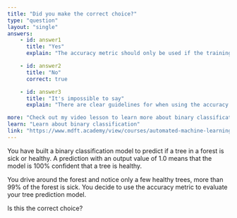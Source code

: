 ```yaml
---
title: "Did you make the correct choice?"
type: "question"
layout: "single"
answers:
    - id: answer1
      title: "Yes"
      explain: "The accuracy metric should only be used if the training dataset is balanced with an equal number of positive and negative cases."

    - id: answer2
      title: "No"
      correct: true

    - id: answer3
      title: "It's impossible to say"
      explain: "There are clear guidelines for when using the accuracy is a valid choice."

more: "Check out my video lesson to learn more about binary classification."
learn: "Learn about binary classification"
link: "https://www.mdft.academy/view/courses/automated-machine-learning-with-mlnet/403057-binary-classification/1153093-introducing-binary-classification"
---
```


You have built a binary classification model to predict if a tree in a forest is sick or healthy. A prediction with an output value of 1.0 means that the model is 100% confident that a tree is healthy. 

You drive around the forest and notice only a few healthy trees, more than 99% of the forest is sick. You decide to use the accuracy metric to evaluate your tree prediction model. 

Is this the correct choice?